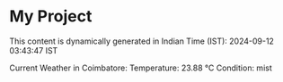 # My Project

This content is dynamically generated in Indian Time (IST): 2024-09-12 03:43:47 IST


Current Weather in Coimbatore:
Temperature: 23.88 °C
Condition: mist
